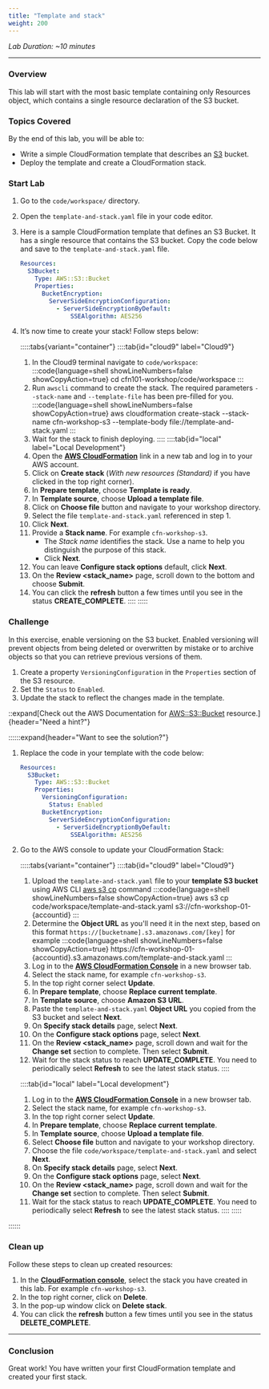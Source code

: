 ```yaml
---
title: "Template and stack"
weight: 200
---
```


_Lab Duration: ~10 minutes_

---

### Overview
This lab will start with the most basic template containing only Resources object, which contains a single resource declaration of the S3 bucket.

### Topics Covered
By the end of this lab, you will be able to:

+ Write a simple CloudFormation template that describes an [S3](https://aws.amazon.com/s3/) bucket.
+ Deploy the template and create a CloudFormation stack.

### Start Lab

1. Go to the `code/workspace/` directory.
2. Open the `template-and-stack.yaml` file in your code editor.
3. Here is a sample CloudFormation template that defines an S3 Bucket. It has a single resource that contains the S3 bucket.
   Copy the code below and save to the `template-and-stack.yaml` file.
   ```yaml
   Resources:
     S3Bucket:
       Type: AWS::S3::Bucket
       Properties:
         BucketEncryption:
           ServerSideEncryptionConfiguration:
             - ServerSideEncryptionByDefault:
                 SSEAlgorithm: AES256
   ```
4. It’s now time to create your stack! Follow steps below:

   :::::tabs{variant="container"}
	::::tab{id="cloud9" label="Cloud9"}
	1. In the Cloud9 terminal navigate to `code/workspace`:
    :::code{language=shell showLineNumbers=false showCopyAction=true}
    cd cfn101-workshop/code/workspace
    :::
    1. Run `awscli` command to create the stack. The required parameters `--stack-name` and `--template-file` has been pre-filled for you.
    :::code{language=shell showLineNumbers=false showCopyAction=true}
    aws cloudformation create-stack --stack-name cfn-workshop-s3 --template-body file://template-and-stack.yaml
    :::
    1. Wait for the stack to finish deploying.
    ::::
    ::::tab{id="local" label="Local Development"}
   1. Open the **[AWS CloudFormation](https://console.aws.amazon.com/cloudformation)** link in a new tab and log in to your AWS account.
   1. Click on **Create stack** (_With new resources (Standard)_ if you have clicked in the top right corner).
   1. In **Prepare template**, choose **Template is ready**.
   1. In **Template source**, choose **Upload a template file**.
   1. Click on **Choose file** button and navigate to your workshop directory.
   1. Select the file `template-and-stack.yaml` referenced in step 1.
   1. Click **Next**.
   1. Provide a **Stack name**. For example `cfn-workshop-s3`.
        + The _Stack name_ identifies the stack. Use a name to help you distinguish the purpose of this stack.
        + Click **Next**.
   1. You can leave **Configure stack options** default, click **Next**.
   1. On the **Review <stack_name>** page, scroll down to the bottom and choose **Submit**.
   1. You can click the **refresh** button a few times until you see in the status **CREATE_COMPLETE**.
   ::::
   :::::

### Challenge
In this exercise, enable versioning on the S3 bucket. Enabled versioning will prevent objects from being deleted or
overwritten by mistake or to archive objects so that you can retrieve previous versions of them.

1. Create a property `VersioningConfiguration` in the `Properties` section of the S3 resource.
2. Set the `Status` to `Enabled`.
3. Update the stack to reflect the changes made in the template.

::expand[Check out the AWS Documentation for [AWS::S3::Bucket](https://docs.aws.amazon.com/AWSCloudFormation/latest/UserGuide/aws-properties-s3-bucket.html) resource.]{header="Need a hint?"}

::::::expand{header="Want to see the solution?"}
1. Replace the code in your template with the code below:
   ```yaml
   Resources:
     S3Bucket:
       Type: AWS::S3::Bucket
       Properties:
         VersioningConfiguration:
           Status: Enabled
         BucketEncryption:
           ServerSideEncryptionConfiguration:
             - ServerSideEncryptionByDefault:
                 SSEAlgorithm: AES256
   ```
1. Go to the AWS console to update your CloudFormation Stack:

   :::::tabs{variant="container"}
	::::tab{id="cloud9" label="Cloud9"}
	1. Upload the `template-and-stack.yaml` file to your **template S3 bucket** using AWS CLI [aws s3 cp](https://docs.aws.amazon.com/cli/latest/reference/s3/cp.html) command
	:::code{language=shell showLineNumbers=false showCopyAction=true}
	aws s3 cp code/workspace/template-and-stack.yaml s3://cfn-workshop-01-{accountid}
   :::
	1. Determine the **Object URL** as you'll need it in the next step, based on this format `https://[bucketname].s3.amazonaws.com/[key]` for example
	:::code{language=shell showLineNumbers=false showCopyAction=true}
   https://cfn-workshop-01-{accountid}.s3.amazonaws.com/template-and-stack.yaml
   :::
   1. Log in to the **[AWS CloudFormation Console](https://console.aws.amazon.com/cloudformation)** in a new browser tab.
   1. Select the stack name, for example `cfn-workshop-s3`.
   1. In the top right corner select **Update**.
   1. In **Prepare template**, choose **Replace current template**.
	1. In **Template source**, choose **Amazon S3 URL**.
	1. Paste the `template-and-stack.yaml` **Object URL** you copied from the S3 bucket and select **Next**.
   1. On **Specify stack details** page, select **Next**.
   1. On the **Configure stack options** page, select **Next**.
   1. On the **Review <stack_name>** page, scroll down and wait for the **Change set** section to complete. Then select **Submit**.
   1. Wait for the stack status to reach **UPDATE_COMPLETE**. You need to periodically select **Refresh** to see the latest stack status.
   ::::

	::::tab{id="local" label="Local development"}
   1. Log in to the **[AWS CloudFormation Console](https://console.aws.amazon.com/cloudformation)** in a new browser tab.
   1. Select the stack name, for example `cfn-workshop-s3`.
   1. In the top right corner select **Update**.
   1. In **Prepare template**, choose **Replace current template**.
   1. In **Template source**, choose **Upload a template file**.
   1. Select **Choose file** button and navigate to your workshop directory.
   1. Choose the file `code/workspace/template-and-stack.yaml` and select **Next**.
   1. On **Specify stack details** page, select **Next**.
   1. On the **Configure stack options** page, select **Next**.
   1. On the **Review <stack_name>** page, scroll down and wait for the **Change set** section to complete. Then select **Submit**.
   1. Wait for the stack status to reach **UPDATE_COMPLETE**. You need to periodically select **Refresh** to see the latest stack status.
   ::::
   :::::

::::::

### Clean up

Follow these steps to clean up created resources:

1. In the **[CloudFormation console](https://console.aws.amazon.com/cloudformation)**, select the stack you have created in this lab. For example `cfn-workshop-s3`.
1. In the top right corner, click on **Delete**.
1. In the pop-up window click on **Delete stack**.
1. You can click the **refresh** button a few times until you see in the status **DELETE_COMPLETE**.

---

### Conclusion

Great work! You have written your first CloudFormation template and created your first stack.
